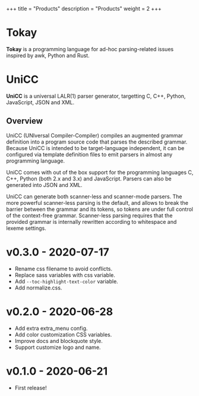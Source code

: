 +++
title = "Products"
description = "Products"
weight = 2
+++

# Tokay

**Tokay** is a programming language for ad-hoc parsing-related issues inspired by awk, Python and Rust.

# UniCC

**UniCC** is a universal LALR(1) parser generator, targetting C, C++, Python, JavaScript, JSON and XML.

## Overview

UniCC (UNIversal Compiler-Compiler) compiles an augmented grammar definition into a program source code that parses the described grammar. Because UniCC is intended to be target-language independent, it can be configured via template definition files to emit parsers in almost any programming language.

UniCC comes with out of the box support for the programming languages C, C++, Python (both 2.x and 3.x) and JavaScript. Parsers can also be generated into JSON and XML.

UniCC can generate both scanner-less and scanner-mode parsers. The more powerful scanner-less parsing is the default, and allows to break the barrier between the grammar and its tokens, so tokens are under full control of the context-free grammar. Scanner-less parsing requires that the provided grammar is internally rewritten according to whitespace and lexeme settings.

# v0.3.0 - 2020-07-17

- Rename css filename to avoid conflicts.
- Replace sass variables with css variable.
- Add `--toc-highlight-text-color` variable.
- Add normalize.css.

# v0.2.0 - 2020-06-28

- Add extra extra_menu config.
- Add color customization CSS variables.
- Improve docs and blockquote style.
- Support customize logo and name.

# v0.1.0 - 2020-06-21

- First release!
